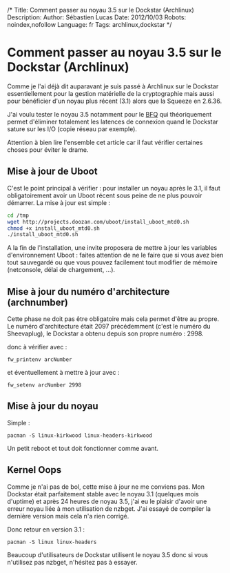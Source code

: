 /*
Title: Comment passer au noyau 3.5 sur le Dockstar (Archlinux)
Description: 
Author: Sébastien Lucas
Date: 2012/10/03
Robots: noindex,nofollow
Language: fr
Tags: archlinux,dockstar
*/
# Comment passer au noyau 3.5 sur le Dockstar (Archlinux)

Comme je l'ai déjà dit auparavant je suis passé à Archlinux sur le Dockstar essentiellement pour la gestion matérielle de la cryptographie mais aussi pour bénéficier d'un noyau plus récent (3.1) alors que la Squeeze en 2.6.36.

J'ai voulu tester le noyau 3.5 notamment pour le [BFQ](http://retis.sssup.it/~fabio/linux/bfq/) qui théoriquement permet d'éliminer totalement les latences de connexion quand le Dockstar sature sur les I/O (copie réseau par exemple). 

Attention à bien lire l'ensemble cet article car il faut vérifier certaines choses pour éviter le drame.

## Mise à jour de Uboot

C'est le point principal à vérifier : pour installer un noyau après le 3.1, il faut obligatoirement avoir un Uboot récent sous peine de ne plus pouvoir démarrer. La mise à jour est simple : 
```bash
cd /tmp
wget http://projects.doozan.com/uboot/install_uboot_mtd0.sh
chmod +x install_uboot_mtd0.sh
./install_uboot_mtd0.sh
```

A la fin de l'installation, une invite proposera de mettre à jour les variables d'environnement Uboot : faites attention de ne le faire que si vous avez bien tout sauvegardé ou que vous pouvez facilement tout modifier de mémoire (netconsole, délai de chargement, ...).

## Mise à jour du numéro d'architecture (archnumber)

Cette phase ne doit pas être obligatoire mais cela permet d'être au propre. Le numéro d'architecture était 2097 précédemment (c'est le numéro du Sheevaplug), le Dockstar a obtenu depuis son propre numéro : 2998.

donc à vérifier avec :
```
fw_printenv arcNumber 
```

et éventuellement à mettre à jour avec :
```
fw_setenv arcNumber 2998
```

## Mise à jour du noyau

Simple : 
```
pacman -S linux-kirkwood linux-headers-kirkwood
```

Un petit reboot et tout doit fonctionner comme avant.

## Kernel Oops

Comme je n'ai pas de bol, cette mise à jour ne me conviens pas. Mon Dockstar était parfaitement stable avec le noyau 3.1 (quelques mois d'uptime) et après 24 heures de noyau 3.5, j'ai eu le plaisir d'avoir une erreur noyau liée à mon utilisation de nzbget. J'ai essayé de compiler la dernière version mais cela n'a rien corrigé.

Donc retour en version 3.1 :
```
pacman -S linux linux-headers
```

Beaucoup d'utilisateurs de Dockstar utilisent le noyau 3.5 donc si vous n'utilisez pas nzbget, n'hésitez pas à essayer.
